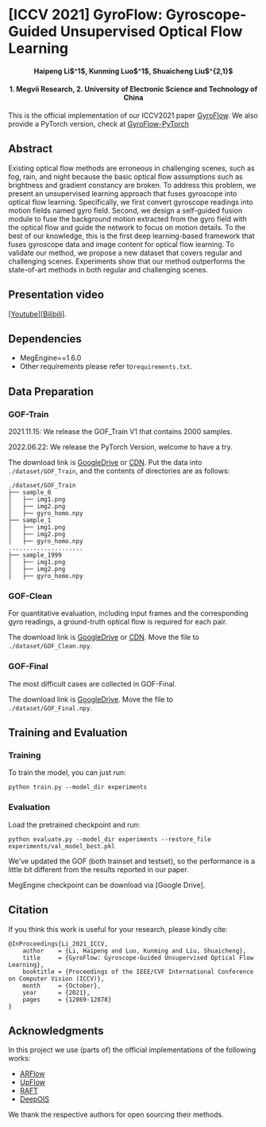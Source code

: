 # [ICCV 2021] GyroFlow: Gyroscope-Guided Unsupervised Optical Flow Learning

<h4 align="center"> Haipeng Li$^1$, Kunming Luo$^1$, Shuaicheng Liu$^{2,1}$</h4>
<h4 align="center"> 1. Megvii Research, 2. University of Electronic Science and Technology of China</h4>

This is the official implementation of our ICCV2021 paper [GyroFlow](https://openaccess.thecvf.com/content/ICCV2021/html/Li_GyroFlow_Gyroscope-Guided_Unsupervised_Optical_Flow_Learning_ICCV_2021_paper.html). We also provide a PyTorch version, check at [GyroFlow-PyTorch](https://github.com/lhaippp/GyroFlow-PyTorch)


## Abstract
Existing optical flow methods are erroneous in challenging scenes, such as fog, rain, and night because the basic optical flow assumptions such as brightness and gradient constancy are broken. To address this problem, we present an unsupervised learning approach that fuses gyroscope into optical flow learning. Specifically, we first convert gyroscope readings into motion fields named gyro field. Second, we design a self-guided fusion module to fuse the background motion extracted from the gyro field with the optical flow and guide the network to focus on motion details. To the best of our knowledge, this is the first deep learning-based framework that fuses gyroscope data and image content for optical flow learning. To validate our method, we propose a new dataset that covers regular and challenging scenes. Experiments show that our method outperforms the state-of-art methods in both regular and challenging scenes.

## Presentation video
[[Youtube](https://www.youtube.com/watch?v=6gh40PyWdHM)][[Bilibili](https://www.bilibili.com/video/BV1Tr4y127kd/)].

## Dependencies

* MegEngine==1.6.0
* Other requirements please refer to`requirements.txt`.

## Data Preparation

### GOF-Train

2021.11.15: We release the GOF_Train V1 that contains 2000 samples.

2022.06.22: We release the PyTorch Version, welcome to have a try.

The download link is [GoogleDrive](https://drive.google.com/file/d/1eG9W-AlKrQ_fsxT4As6wzGaewCksYxnK/view?usp=sharing) or [CDN](https://data.megengine.org.cn/research/gyroflow/GOF_Train.zip). Put the data into `./dataset/GOF_Train`, and the contents of directories are as follows:

```
./dataset/GOF_Train
├── sample_0
│   ├── img1.png
│   ├── img2.png
│   ├── gyro_homo.npy
├── sample_1
│   ├── img1.png
│   ├── img2.png
│   ├── gyro_homo.npy
.....................
├── sample_1999
│   ├── img1.png
│   ├── img2.png
│   ├── gyro_homo.npy

```

### GOF-Clean

For quantitative evaluation, including input frames and the corresponding gyro readings, a ground-truth optical flow is required for each pair.

The download link is [GoogleDrive](https://drive.google.com/file/d/1X9V_DT1JHJti6BeWnWnqAfR4QEzvFQoE/view?usp=sharing) or [CDN](https://data.megengine.org.cn/research/gyroflow/GOF_Clean.npy). Move the file to `./dataset/GOF_Clean.npy`.

### GOF-Final

The most difficult cases are collected in GOF-Final.

The download link is [GoogleDrive](https://drive.google.com/file/d/1n1ieGkilwWraxEN6XZUX1kA-tiTgEGlw/view?usp=sharing). Move the file to `./dataset/GOF_Final.npy`.

## Training and Evaluation

### Training

To train the model, you can just run:

```
python train.py --model_dir experiments
```

### Evaluation

Load the pretrained checkpoint and run:

```
python evaluate.py --model_dir experiments --restore_file experiments/val_model_best.pkl
```

We've updated the GOF (both trainset and testset), so the performance is a little bit different from the results reported in our paper.

MegEngine checkpoint can be download via [Google Drive].

## Citation

If you think this work is useful for your research, please kindly cite:

```
@InProceedings{Li_2021_ICCV,
    author    = {Li, Haipeng and Luo, Kunming and Liu, Shuaicheng},
    title     = {GyroFlow: Gyroscope-Guided Unsupervised Optical Flow Learning},
    booktitle = {Proceedings of the IEEE/CVF International Conference on Computer Vision (ICCV)},
    month     = {October},
    year      = {2021},
    pages     = {12869-12878}
}
```

## Acknowledgments

In this project we use (parts of) the official implementations of the following works:

* [ARFlow](https://github.com/lliuz/ARFlow)
* [UpFlow](https://github.com/coolbeam/UPFlow_pytorch)
* [RAFT](https://github.com/princeton-vl/RAFT)
* [DeepOIS](https://github.com/lhaippp/DeepOIS)

We thank the respective authors for open sourcing their methods.
